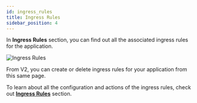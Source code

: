 ```yaml
---
id: ingress_rules
title: Ingress Rules
sidebar_position: 4
---
```


In **Ingress Rules** section, you can find out all the associated ingress rules for the application.

![Ingress Rules](/assets/2.1.x/application-ingress-rules.png)

From V2, you can create or delete ingress rules for your application from this same page.

To learn about all the configuration and actions of the ingress rules, check out [**Ingress Rules**](../ingress-rules) section.